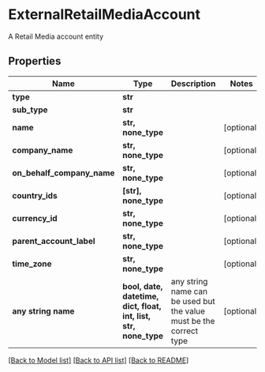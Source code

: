 # ExternalRetailMediaAccount

A Retail Media account entity

## Properties
Name | Type | Description | Notes
------------ | ------------- | ------------- | -------------
**type** | **str** |  | 
**sub_type** | **str** |  | 
**name** | **str, none_type** |  | [optional] 
**company_name** | **str, none_type** |  | [optional] 
**on_behalf_company_name** | **str, none_type** |  | [optional] 
**country_ids** | **[str], none_type** |  | [optional] 
**currency_id** | **str, none_type** |  | [optional] 
**parent_account_label** | **str, none_type** |  | [optional] 
**time_zone** | **str, none_type** |  | [optional] 
**any string name** | **bool, date, datetime, dict, float, int, list, str, none_type** | any string name can be used but the value must be the correct type | [optional]

[[Back to Model list]](../README.md#documentation-for-models) [[Back to API list]](../README.md#documentation-for-api-endpoints) [[Back to README]](../README.md)


